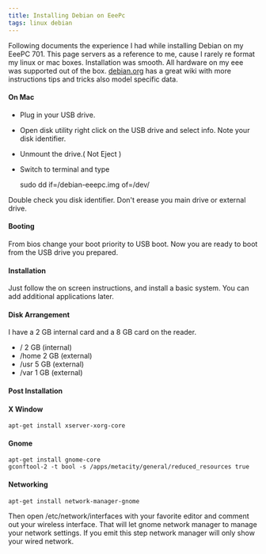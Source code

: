 ```yaml
---
title: Installing Debian on EeePc
tags: linux debian
---
```


Following documents the experience I had while installing Debian on my EeePC
701. This page servers as a reference to me, cause I rarely re format
my linux or mac boxes. Installation was smooth. All hardware  on my
eee was supported  out of the box. 
[debian.org](http://wiki.debian.org/DebianEeePC/) 
has a great wiki with more instructions tips and tricks 
also model specific data. 

#### On Mac

 - Plug in your USB drive.
 - Open disk utility right click on the USB drive and select info.
   Note your disk identifier.
 - Unmount the drive.( Not Eject )
 - Switch to terminal and type

    sudo dd if=<full path to>/debian-eeepc.img of=/dev/<diskIdentifier>
   
Double check you disk identifier. Don't erease you main drive or
external drive.

#### Booting

From bios change your boot priority to USB boot. Now you are ready to
boot from the USB drive you prepared.

#### Installation

Just follow the on screen instructions, and install a basic
system. You can add additional applications later.

#### Disk Arrangement

I have a 2 GB internal card and a 8 GB card on the reader.

 - / 2 GB (internal)
 - /home 2 GB (external)
 - /usr  5 GB (external)
 - /var  1 GB (external)

#### Post Installation

#### X Window

    apt-get install xserver-xorg-core

#### Gnome

    apt-get install gnome-core
    gconftool-2 -t bool -s /apps/metacity/general/reduced_resources true

#### Networking

    apt-get install network-manager-gnome

Then open /etc/network/interfaces with your favorite editor and comment
out your wireless interface. That will let gnome network manager to
manage your network settings. If you emit this step network manager will
only show your wired network.
